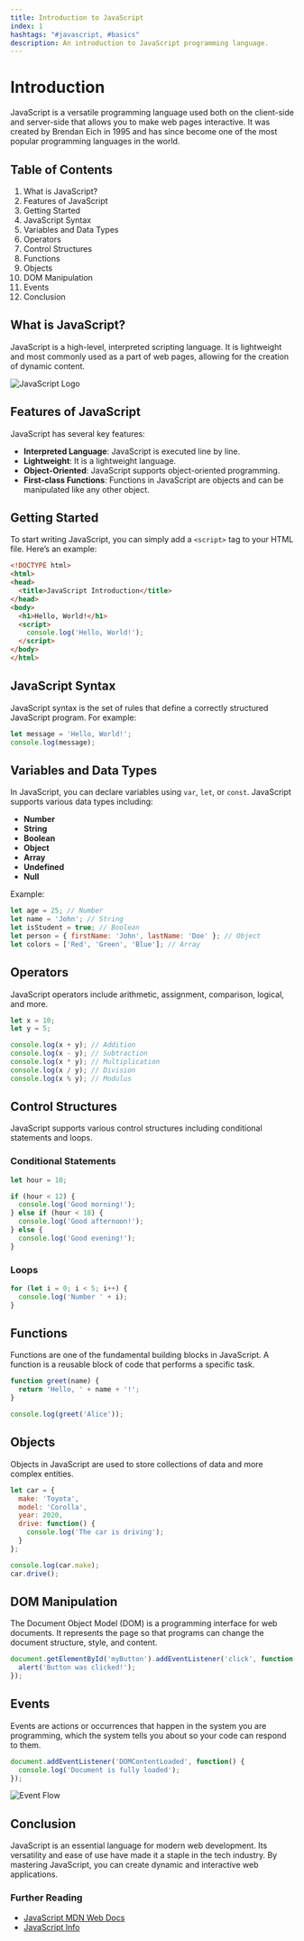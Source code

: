 ```yaml
---
title: Introduction to JavaScript
index: 1
hashtags: "#javascript, #basics"
description: An introduction to JavaScript programming language.
---
```


# Introduction
JavaScript is a versatile programming language used both on the client-side and server-side that allows you to make web pages interactive. It was created by Brendan Eich in 1995 and has since become one of the most popular programming languages in the world.

## Table of Contents
1. What is JavaScript?
2. Features of JavaScript
3. Getting Started
4. JavaScript Syntax
5. Variables and Data Types
6. Operators
7. Control Structures
8. Functions
9. Objects
10. DOM Manipulation
11. Events
12. Conclusion

## What is JavaScript?
JavaScript is a high-level, interpreted scripting language. It is lightweight and most commonly used as a part of web pages, allowing for the creation of dynamic content.

![JavaScript Logo](https://upload.wikimedia.org/wikipedia/commons/6/6a/JavaScript-logo.png)

## Features of JavaScript
JavaScript has several key features:
- **Interpreted Language**: JavaScript is executed line by line.
- **Lightweight**: It is a lightweight language.
- **Object-Oriented**: JavaScript supports object-oriented programming.
- **First-class Functions**: Functions in JavaScript are objects and can be manipulated like any other object.

## Getting Started
To start writing JavaScript, you can simply add a `<script>` tag to your HTML file. Here’s an example:

```html
<!DOCTYPE html>
<html>
<head>
  <title>JavaScript Introduction</title>
</head>
<body>
  <h1>Hello, World!</h1>
  <script>
    console.log('Hello, World!');
  </script>
</body>
</html>
```

## JavaScript Syntax
JavaScript syntax is the set of rules that define a correctly structured JavaScript program. For example:

```javascript
let message = 'Hello, World!';
console.log(message);
```

## Variables and Data Types
In JavaScript, you can declare variables using `var`, `let`, or `const`. JavaScript supports various data types including:

- **Number**
- **String**
- **Boolean**
- **Object**
- **Array**
- **Undefined**
- **Null**

Example:

```javascript
let age = 25; // Number
let name = 'John'; // String
let isStudent = true; // Boolean
let person = { firstName: 'John', lastName: 'Doe' }; // Object
let colors = ['Red', 'Green', 'Blue']; // Array
```

## Operators
JavaScript operators include arithmetic, assignment, comparison, logical, and more.

```javascript
let x = 10;
let y = 5;

console.log(x + y); // Addition
console.log(x - y); // Subtraction
console.log(x * y); // Multiplication
console.log(x / y); // Division
console.log(x % y); // Modulus
```

## Control Structures
JavaScript supports various control structures including conditional statements and loops.

### Conditional Statements

```javascript
let hour = 10;

if (hour < 12) {
  console.log('Good morning!');
} else if (hour < 18) {
  console.log('Good afternoon!');
} else {
  console.log('Good evening!');
}
```

### Loops

```javascript
for (let i = 0; i < 5; i++) {
  console.log('Number ' + i);
}
```

## Functions
Functions are one of the fundamental building blocks in JavaScript. A function is a reusable block of code that performs a specific task.

```javascript
function greet(name) {
  return 'Hello, ' + name + '!';
}

console.log(greet('Alice'));
```

## Objects
Objects in JavaScript are used to store collections of data and more complex entities.

```javascript
let car = {
  make: 'Toyota',
  model: 'Corolla',
  year: 2020,
  drive: function() {
    console.log('The car is driving');
  }
};

console.log(car.make);
car.drive();
```

## DOM Manipulation
The Document Object Model (DOM) is a programming interface for web documents. It represents the page so that programs can change the document structure, style, and content.

```javascript
document.getElementById('myButton').addEventListener('click', function() {
  alert('Button was clicked!');
});
```

## Events
Events are actions or occurrences that happen in the system you are programming, which the system tells you about so your code can respond to them.

```javascript
document.addEventListener('DOMContentLoaded', function() {
  console.log('Document is fully loaded');
});
```

![Event Flow](https://developer.mozilla.org/en-US/docs/Learn/JavaScript/Building_blocks/Image_gallery/fix-event-flow.png)

## Conclusion
JavaScript is an essential language for modern web development. Its versatility and ease of use have made it a staple in the tech industry. By mastering JavaScript, you can create dynamic and interactive web applications.

### Further Reading
- [JavaScript MDN Web Docs](https://developer.mozilla.org/en-US/docs/Web/JavaScript)
- [JavaScript Info](https://javascript.info/)
```